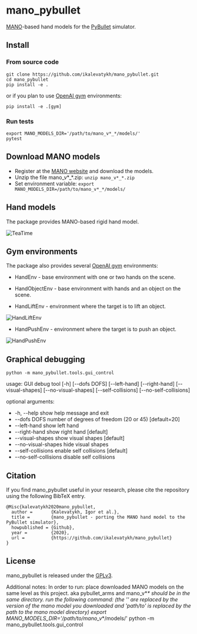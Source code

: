 # mano_pybullet
[MANO](http://mano.is.tue.mpg.de/)-based hand models for the [PyBullet](https://pybullet.org/wordpress/) simulator.

## Install

### From source code

```
git clone https://github.com/ikalevatykh/mano_pybullet.git
cd mano_pybullet
pip install -e .
```
or if you plan to use [OpenAI gym](https://gym.openai.com/) environments:
```
pip install -e .[gym]
```

### Run tests

```
export MANO_MODELS_DIR='/path/to/mano_v*_*/models/'
pytest
```

## Download MANO models

- Register at the [MANO website](http://mano.is.tue.mpg.de/) and download the models.
- Unzip the file mano_v*_*.zip: `unzip mano_v*_*.zip`
- Set environment variable: `export MANO_MODELS_DIR=/path/to/mano_v*_*/models/`


## Hand models

The package provides MANO-based rigid hand model.

![TeaTime](https://github.com/ikalevatykh/mano_pybullet/blob/main/media/tea_time.gif?raw=true "TeaTime")

## Gym environments

The package also provides several [OpenAI gym](https://gym.openai.com/) environments:

- HandEnv - base environment with one or two hands on the scene.

- HandObjectEnv - base environment with hands and an object on the scene.

- HandLiftEnv - environment where the target is to lift an object.

![HandLiftEnv](https://github.com/ikalevatykh/mano_pybullet/blob/main/media/lift_duck.gif?raw=true "HandLiftEnv")

- HandPushEnv - environment where the target is to push an object.

![HandPushEnv](https://github.com/ikalevatykh/mano_pybullet/blob/main/media/push_teddy.gif?raw=true "HandPushEnv")


## Graphical debugging

```
python -m mano_pybullet.tools.gui_control
```

usage: GUI debug tool [-h] [--dofs DOFS] [--left-hand] [--right-hand] [--visual-shapes] [--no-visual-shapes] [--self-collisions] [--no-self-collisions]

optional arguments:
-  -h, --help            show help message and exit
-  --dofs DOFS           number of degrees of freedom (20 or 45) [default=20]
-  --left-hand           show left hand
-  --right-hand          show right hand [default]
-  --visual-shapes       show visual shapes [default]
-  --no-visual-shapes    hide visual shapes
-  --self-collisions     enable self collisions [default]
-  --no-self-collisions  disable self collisions

## Citation
If you find mano_pybullet useful in your research, please cite the repository using the following BibTeX entry.
```
@Misc{kalevatykh2020mano_pybullet,
  author =       {Kalevatykh, Igor et al.},
  title =        {mano_pybullet - porting the MANO hand model to the PyBullet simulator},
  howpublished = {Github},
  year =         {2020},
  url =          {https://github.com/ikalevatykh/mano_pybullet}
}
```
## License
mano_pybullet is released under the [GPLv3](https://github.com/ikalevatykh/mano_pybullet/blob/master/LICENSE).

Additional notes:
In order to run:
    place downloaded MANO models on the same level as this project. aka pybullet_arms and mano_v*_* should be in the same directory.
    run the following command: (the '*' are replaced by the version of the mano model you downloaded and 'path/to' is replaced by the path to the mano model directory)
        export MANO_MODELS_DIR='/path/to/mano_v*_*/models/'
        python -m mano_pybullet.tools.gui_control
``` 




